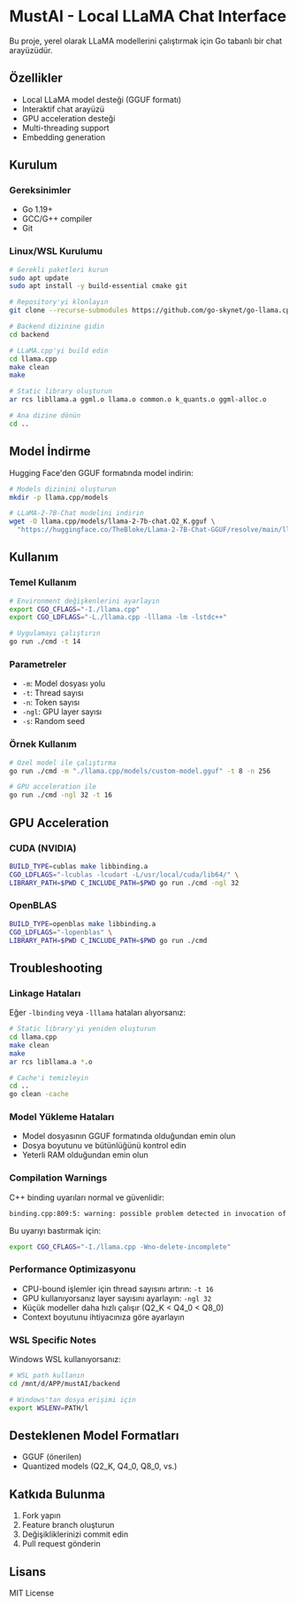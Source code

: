 # MustAI - Local LLaMA Chat Interface

Bu proje, yerel olarak LLaMA modellerini çalıştırmak için Go tabanlı bir chat arayüzüdür.

## Özellikler

- Local LLaMA model desteği (GGUF formatı)
- Interaktif chat arayüzü
- GPU acceleration desteği
- Multi-threading support
- Embedding generation

## Kurulum

### Gereksinimler

- Go 1.19+
- GCC/G++ compiler
- Git

### Linux/WSL Kurulumu

```bash
# Gerekli paketleri kurun
sudo apt update
sudo apt install -y build-essential cmake git

# Repository'yi klonlayın
git clone --recurse-submodules https://github.com/go-skynet/go-llama.cpp

# Backend dizinine gidin
cd backend

# LLaMA.cpp'yi build edin
cd llama.cpp
make clean
make

# Static library oluşturun
ar rcs libllama.a ggml.o llama.o common.o k_quants.o ggml-alloc.o

# Ana dizine dönün
cd ..
```

## Model İndirme

Hugging Face'den GGUF formatında model indirin:

```bash
# Models dizinini oluşturun
mkdir -p llama.cpp/models

# LLaMA-2-7B-Chat modelini indirin
wget -O llama.cpp/models/llama-2-7b-chat.Q2_K.gguf \
  "https://huggingface.co/TheBloke/Llama-2-7B-Chat-GGUF/resolve/main/llama-2-7b-chat.Q2_K.gguf"
```

## Kullanım

### Temel Kullanım

```bash
# Environment değişkenlerini ayarlayın
export CGO_CFLAGS="-I./llama.cpp"
export CGO_LDFLAGS="-L./llama.cpp -lllama -lm -lstdc++"

# Uygulamayı çalıştırın
go run ./cmd -t 14
```

### Parametreler

- `-m`: Model dosyası yolu
- `-t`: Thread sayısı
- `-n`: Token sayısı
- `-ngl`: GPU layer sayısı
- `-s`: Random seed

### Örnek Kullanım

```bash
# Özel model ile çalıştırma
go run ./cmd -m "./llama.cpp/models/custom-model.gguf" -t 8 -n 256

# GPU acceleration ile
go run ./cmd -ngl 32 -t 16
```

## GPU Acceleration

### CUDA (NVIDIA)

```bash
BUILD_TYPE=cublas make libbinding.a
CGO_LDFLAGS="-lcublas -lcudart -L/usr/local/cuda/lib64/" \
LIBRARY_PATH=$PWD C_INCLUDE_PATH=$PWD go run ./cmd -ngl 32
```

### OpenBLAS

```bash
BUILD_TYPE=openblas make libbinding.a
CGO_LDFLAGS="-lopenblas" \
LIBRARY_PATH=$PWD C_INCLUDE_PATH=$PWD go run ./cmd
```

## Troubleshooting

### Linkage Hataları

Eğer `-lbinding` veya `-lllama` hataları alıyorsanız:

```bash
# Static library'yi yeniden oluşturun
cd llama.cpp
make clean
make
ar rcs libllama.a *.o

# Cache'i temizleyin
cd ..
go clean -cache
```

### Model Yükleme Hataları

- Model dosyasının GGUF formatında olduğundan emin olun
- Dosya boyutunu ve bütünlüğünü kontrol edin
- Yeterli RAM olduğundan emin olun

### Compilation Warnings

C++ binding uyarıları normal ve güvenlidir:

```bash
binding.cpp:809:5: warning: possible problem detected in invocation of 'operator delete'
```

Bu uyarıyı bastırmak için:

```bash
export CGO_CFLAGS="-I./llama.cpp -Wno-delete-incomplete"
```

### Performance Optimizasyonu

- CPU-bound işlemler için thread sayısını artırın: `-t 16`
- GPU kullanıyorsanız layer sayısını ayarlayın: `-ngl 32`
- Küçük modeller daha hızlı çalışır (Q2_K < Q4_0 < Q8_0)
- Context boyutunu ihtiyacınıza göre ayarlayın

### WSL Specific Notes

Windows WSL kullanıyorsanız:

```bash
# WSL path kullanın
cd /mnt/d/APP/mustAI/backend

# Windows'tan dosya erişimi için
export WSLENV=PATH/l
```

## Desteklenen Model Formatları

- GGUF (önerilen)
- Quantized models (Q2_K, Q4_0, Q8_0, vs.)

## Katkıda Bulunma

1. Fork yapın
2. Feature branch oluşturun
3. Değişikliklerinizi commit edin
4. Pull request gönderin

## Lisans

MIT License

